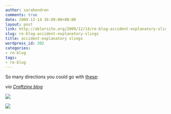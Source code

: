 ```yaml
---
author: sarahendren
comments: true
date: 2009-12-14 16:09:00+00:00
layout: post
link: http://ablersite.org/2009/12/14/re-blog-accident-explanatory-slings/
slug: re-blog-accident-explanatory-slings
title: accident-explanatory slings
wordpress_id: 302
categories:
- re-blog
tags:
- re-blog
---
```


So many directions you could go with [these](http://blog.craftzine.com/archive/2009/05/accident-explanatory_slings.html?CMP=OTC-5JF307375954):

_via [Craftzine blog](http://blog.craftzine.com/archive/2009/05/accident-explanatory_slings.html?CMP=OTC-5JF307375954)_

[![](http://ablersite.files.wordpress.com/2009/12/funny_accident_slings1.jpg)](http://ablersite.files.wordpress.com/2009/12/funny_accident_slings1.jpg)

[![](http://ablersite.files.wordpress.com/2009/12/funny_accident_slings2.jpg)](http://ablersite.files.wordpress.com/2009/12/funny_accident_slings2.jpg)
